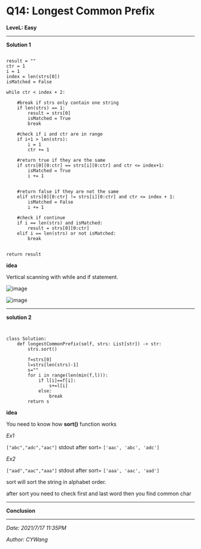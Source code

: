 # Q14: Longest Common Prefix

**LeveL: Easy**

----

**Solution 1**

```Python3

result = ""
ctr = 1
i = 1
index = len(strs[0])
isMatched = False

while ctr < index + 2:

    #break if strs only contain one string
    if len(strs) == 1:
        result = strs[0]
        isMatched = True
        break

    #check if i and ctr are in range
    if i+1 > len(strs):
        i = 1
        ctr += 1

    #return true if they are the same
    if strs[0][0:ctr] == strs[i][0:ctr] and ctr <= index+1:
        isMatched = True
        i += 1


    #return false if they are not the same
    elif strs[0][0:ctr] != strs[i][0:ctr] and ctr <= index + 1:
        isMatched = False
        i += 1

    #check if continue
    if i == len(strs) and isMatched:
        result = strs[0][0:ctr]
    elif i == len(strs) or not isMatched:
        break


return result

```

**idea**

Vertical scanning with while and if statement.


![image](https://github.com/cywang95/images/blob/main/LeetCode/Q14-Longest%20Common%20Prefix/Q14solution1.png?raw=true)

![image](https://github.com/cywang95/images/blob/main/LeetCode/Q14-Longest%20Common%20Prefix/3submissions%20result.png?raw=true)

----------

**solution 2**

```Python3


class Solution:
    def longestCommonPrefix(self, strs: List[str]) -> str:
        strs.sort()

        f=strs[0]
        l=strs[len(strs)-1]  
        s=""
        for i in range(len(min(f,l))):
            if l[i]==f[i]:
                s+=l[i]
            else:
                break
        return s

```


**idea**

You need to know how **sort()** function works

*Ex1*

`["abc","adc","aac"]`
stdout
after sort= `['aac', 'abc', 'adc']`

*Ex2*

`["aad","aac","aaa"]`
stdout
after sort= `['aaa', 'aac', 'aad']`

sort will sort the string in alphabet order.

after sort you need to check first and last word then you find common char

-----


**Conclusion**



----
*Date: 2021/7/17 11:35PM*

*Author: CYWang*
